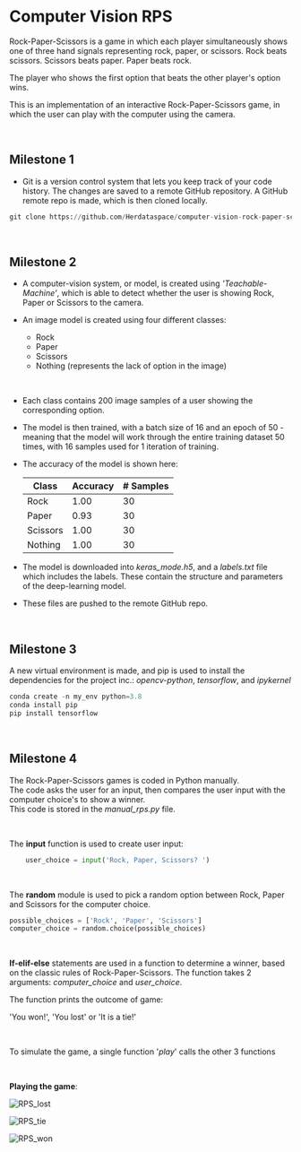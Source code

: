 # Computer Vision RPS

Rock-Paper-Scissors is a game in which each player simultaneously shows one of three hand signals representing rock, paper, or scissors. 
Rock beats scissors. Scissors beats paper. Paper beats rock. 

The player who shows the first option that beats the other player's option wins. 

This is an implementation of an interactive Rock-Paper-Scissors game, in which the user can play with the computer using the camera.

<br>

## Milestone 1

- Git is a version control system that lets you keep track of your code history. The changes are saved to a remote GitHub repository. A GitHub remote repo is made, which is then cloned locally. 

```python
git clone https://github.com/Herdataspace/computer-vision-rock-paper-scissors.git
```

<br>

## Milestone 2

- A computer-vision system, or model, is created using *'Teachable-Machine'*, which is able to detect whether the user is showing Rock, Paper or Scissors to the camera.  

- An image model is created using four different classes:
    - Rock
    - Paper
    - Scissors
    - Nothing (represents the lack of option in the image)

<br>

- Each class contains 200 image samples of a user showing the corresponding option. 

- The model is then trained, with a batch size of 16 and an epoch of 50 - meaning that the model will work through the entire training dataset 50 times, with 16 samples used for 1 iteration of training. 

- The accuracy of the model is shown here:

    | Class   | Accuracy | # Samples |
    | -----   | -----    | -----     |
    | Rock    | 1.00     | 30        |
    | Paper   | 0.93     | 30        |
    | Scissors| 1.00     | 30        |
    | Nothing | 1.00     | 30        |

- The model is downloaded into *keras_mode.h5*, and a *labels.txt* file which includes the labels. These contain the structure and parameters of the deep-learning model.

- These files are pushed to the remote GitHub repo.

<br>

## Milestone 3

A new virtual environment is made, and pip is used to install the dependencies for the project inc.: *opencv-python*, *tensorflow*, and *ipykernel*

```python
conda create -n my_env python=3.8
conda install pip 
pip install tensorflow
```

<br>

## Milestone 4

The Rock-Paper-Scissors games is coded in Python manually. <br>
The code asks the user for an input, then compares the user input with the computer choice's to show a winner.<br>
This code is stored in the *manual_rps.py* file.

<br>

The **input** function is used to create user input:

```python
    user_choice = input('Rock, Paper, Scissors? ')
```
<br>

The **random** module is used to pick a random option between Rock, Paper and Scissors for the computer choice.

```python
possible_choices = ['Rock', 'Paper', 'Scissors']
computer_choice = random.choice(possible_choices)
```
<br>

**If-elif-else** statements are used in a function to determine a winner, based on the classic rules of Rock-Paper-Scissors.  The function takes 2 arguments: *computer_choice* and *user_choice*.

The function prints the outcome of game: 

'You won!', 'You lost' or 'It is a tie!'

<br>

To simulate the game, a single function '*play*' calls the other 3 functions

<br> 

**Playing the game**:

![RPS_lost](https://github.com/Herdataspace/computer-vision-rock-paper-scissors/assets/117936304/aeb46c66-69cd-4b3b-8ae3-9e7ff3c0d5a5)

![RPS_tie](https://github.com/Herdataspace/computer-vision-rock-paper-scissors/assets/117936304/73391559-38d0-45cc-ab00-1436a70fc0ce)

![RPS_won](https://github.com/Herdataspace/computer-vision-rock-paper-scissors/assets/117936304/54c0a05d-5ee2-4734-bdc7-56b79715b31d)